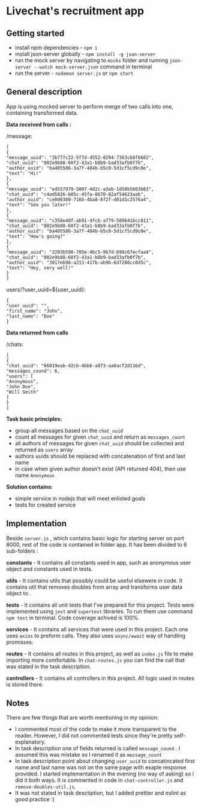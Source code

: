 # Livechat's recruitment app

## Getting started

- install npm dependencies - `npm i`
- install json-server globally - `npm install -g json-server`
- run the mock server by navigating to `mocks` folder and running
  `json-server --watch mock-server.json` command in terminal
- run the server - `nodemon server.js` or `npm start`

## General description

App is using mocked server to perform merge of two calls into one, containing transformed data.

**Data received from calls :**

/message:

```
[
{
"message_uuid": "3b777c22-5f7d-4552-8294-7363c68f6682",
"chat_uuid": "802e9b88-60f2-43a1-b8b9-bad33afb0f7b",
"author_uuid": "ba405586-3a7f-484b-b5c0-5d1cf5cd9c0e",
"text": "Hi!"
},
{
"message_uuid": "ed557979-5007-4d2c-a3ab-1d58b5603b83",
"chat_uuid": "c4ad5026-b85c-45fa-8670-82af54623aab",
"author_uuid": "ce0d0300-716b-4ba8-8f2f-d01d1c2576a4",
"text": "See you later!"
},
{
"message_uuid": "c358e40f-ab91-4fcb-a779-5096416cc811",
"chat_uuid": "802e9b88-60f2-43a1-b8b9-bad33afb0f7b",
"author_uuid": "ba405586-3a7f-484b-b5c0-5d1cf5cd9c0e",
"text": "How's going?"
},
{
"message_uuid": "2203b590-705e-46c5-9b7d-698c67ecfaa4",
"chat_uuid": "802e9b88-60f2-43a1-b8b9-bad33afb0f7b",
"author_uuid": "3017eb96-a211-417b-ab96-6d7286cc0d5c",
"text": "Hey, very well!"
}
]
```

users/?user_uuid=\${user_uuid}:

```
{
"user_uuid": "",
"first_name": "John",
"last_name": "Doe"
}
```

**Data returned from calls**

/chats:

```
[
{
"chat_uuid": "66019eab-d2cb-4bb6-a873-aa8acf2d116d",
"messages_cound": 6,
"users": [
"Anonymous",
"John Doe",
"Will Smith"
]
}
]
```

**Task basic principles:**

- group all messages based on the `chat_uuid`
- count all messages for given `chat_uuid` and return as `messages_count`
- all authors of messages for given `chat_uuid` should be collected and returned as `users` array
- authors uuids should be replaced with concatenation of first and last name
- in case when given author doesn't exist (API returned 404), then use name `Anonymous`

**Solution contains:**

- simple service in nodejs that will meet enlisted goals
- tests for created service

## Implementation

Beside `server.js` , which contains basic logic for starting server on port 8000, rest of the code is contained in folder app. It has been divided to 6 sub-folders :

**constants** - It contains all constants used in app, such as anonymous user object and constants used in tests.

**utils** - It contains utils that possibly could be useful elsewere in code. It contains util that removes doubles from array and transforms user data object to .

**tests** - It contains all unit tests that I've prepared for this project. Tests were implemented using `jest` and `supertest` libraries. To run them use command `npm test` in terminal. Code coverage achived is 100%.

**services** - It contains all services that were used in this project. Each one uses `axios` to preform calls. They also uses `async/await` way of handling promisses.

**routes** - It contains all routes in this project, as well as `index.js` file to make importing more comfortable. In `chat-routes.js` you can find the call that was stated in the task description.

**controllers** - It contains all controllers in this project. All logic used in routes is stored there.

## Notes

There are few things that are worth mentioning in my opinion:

- I commented most of the code to make it more transparent to the reader. However, I did not commented tests since they're pretty self-explanatory.
- In task description one of fields returned is called `message_cound` . I assumed this was mistake so I renamed it as `message_count`
- In task description point about changing `user_uuid` to concatincated first name and last name was not on the same page with exaple response provided. I started implementation in the evening (no way of asking) so i did it both ways. It is commented in code in `chat-controller.js` and `remove-doubles-util.js`.
- It was not stated in task desctiption, but I added prettier and eslint as good practice :)
